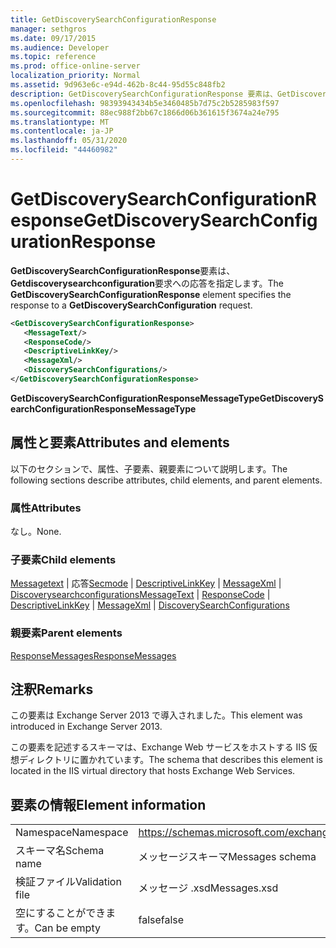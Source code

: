 ```yaml
---
title: GetDiscoverySearchConfigurationResponse
manager: sethgros
ms.date: 09/17/2015
ms.audience: Developer
ms.topic: reference
ms.prod: office-online-server
localization_priority: Normal
ms.assetid: 9d963e6c-e94d-462b-8c44-95d55c848fb2
description: GetDiscoverySearchConfigurationResponse 要素は、GetDiscoverySearchConfiguration 要求への応答を指定します。
ms.openlocfilehash: 98393943434b5e3460485b7d75c2b5285983f597
ms.sourcegitcommit: 88ec988f2bb67c1866d06b361615f3674a24e795
ms.translationtype: MT
ms.contentlocale: ja-JP
ms.lasthandoff: 05/31/2020
ms.locfileid: "44460982"
---
```

# <a name="getdiscoverysearchconfigurationresponse"></a><span data-ttu-id="70749-103">GetDiscoverySearchConfigurationResponse</span><span class="sxs-lookup"><span data-stu-id="70749-103">GetDiscoverySearchConfigurationResponse</span></span>

<span data-ttu-id="70749-104">**GetDiscoverySearchConfigurationResponse**要素は、 **Getdiscoverysearchconfiguration**要求への応答を指定します。</span><span class="sxs-lookup"><span data-stu-id="70749-104">The **GetDiscoverySearchConfigurationResponse** element specifies the response to a **GetDiscoverySearchConfiguration** request.</span></span> 
  
```XML
<GetDiscoverySearchConfigurationResponse>
   <MessageText/>
   <ResponseCode/>
   <DescriptiveLinkKey/>
   <MessageXml/>
   <DiscoverySearchConfigurations/>
</GetDiscoverySearchConfigurationResponse>
```

 <span data-ttu-id="70749-105">**GetDiscoverySearchConfigurationResponseMessageType**</span><span class="sxs-lookup"><span data-stu-id="70749-105">**GetDiscoverySearchConfigurationResponseMessageType**</span></span>
## <a name="attributes-and-elements"></a><span data-ttu-id="70749-106">属性と要素</span><span class="sxs-lookup"><span data-stu-id="70749-106">Attributes and elements</span></span>

<span data-ttu-id="70749-107">以下のセクションで、属性、子要素、親要素について説明します。</span><span class="sxs-lookup"><span data-stu-id="70749-107">The following sections describe attributes, child elements, and parent elements.</span></span>
  
### <a name="attributes"></a><span data-ttu-id="70749-108">属性</span><span class="sxs-lookup"><span data-stu-id="70749-108">Attributes</span></span>

<span data-ttu-id="70749-109">なし。</span><span class="sxs-lookup"><span data-stu-id="70749-109">None.</span></span>
  
### <a name="child-elements"></a><span data-ttu-id="70749-110">子要素</span><span class="sxs-lookup"><span data-stu-id="70749-110">Child elements</span></span>

<span data-ttu-id="70749-111">[Messagetext](messagetext.md)  | 応答[Secmode](responsecode.md)  | [DescriptiveLinkKey](descriptivelinkkey.md)  | [MessageXml](messagexml.md)  | [Discoverysearchconfigurations](discoverysearchconfigurations.md)</span><span class="sxs-lookup"><span data-stu-id="70749-111">[MessageText](messagetext.md) | [ResponseCode](responsecode.md) | [DescriptiveLinkKey](descriptivelinkkey.md) | [MessageXml](messagexml.md) | [DiscoverySearchConfigurations](discoverysearchconfigurations.md)</span></span>
  
### <a name="parent-elements"></a><span data-ttu-id="70749-112">親要素</span><span class="sxs-lookup"><span data-stu-id="70749-112">Parent elements</span></span>

[<span data-ttu-id="70749-113">ResponseMessages</span><span class="sxs-lookup"><span data-stu-id="70749-113">ResponseMessages</span></span>](responsemessages.md)
  
## <a name="remarks"></a><span data-ttu-id="70749-114">注釈</span><span class="sxs-lookup"><span data-stu-id="70749-114">Remarks</span></span>

<span data-ttu-id="70749-115">この要素は Exchange Server 2013 で導入されました。</span><span class="sxs-lookup"><span data-stu-id="70749-115">This element was introduced in Exchange Server 2013.</span></span>
  
<span data-ttu-id="70749-116">この要素を記述するスキーマは、Exchange Web サービスをホストする IIS 仮想ディレクトリに置かれています。</span><span class="sxs-lookup"><span data-stu-id="70749-116">The schema that describes this element is located in the IIS virtual directory that hosts Exchange Web Services.</span></span>
  
## <a name="element-information"></a><span data-ttu-id="70749-117">要素の情報</span><span class="sxs-lookup"><span data-stu-id="70749-117">Element information</span></span>

|||
|:-----|:-----|
|<span data-ttu-id="70749-118">Namespace</span><span class="sxs-lookup"><span data-stu-id="70749-118">Namespace</span></span>  <br/> |https://schemas.microsoft.com/exchange/services/2006/messages  <br/> |
|<span data-ttu-id="70749-119">スキーマ名</span><span class="sxs-lookup"><span data-stu-id="70749-119">Schema name</span></span>  <br/> |<span data-ttu-id="70749-120">メッセージスキーマ</span><span class="sxs-lookup"><span data-stu-id="70749-120">Messages schema</span></span>  <br/> |
|<span data-ttu-id="70749-121">検証ファイル</span><span class="sxs-lookup"><span data-stu-id="70749-121">Validation file</span></span>  <br/> |<span data-ttu-id="70749-122">メッセージ .xsd</span><span class="sxs-lookup"><span data-stu-id="70749-122">Messages.xsd</span></span>  <br/> |
|<span data-ttu-id="70749-123">空にすることができます。</span><span class="sxs-lookup"><span data-stu-id="70749-123">Can be empty</span></span>  <br/> |<span data-ttu-id="70749-124">false</span><span class="sxs-lookup"><span data-stu-id="70749-124">false</span></span>  <br/> |
   

